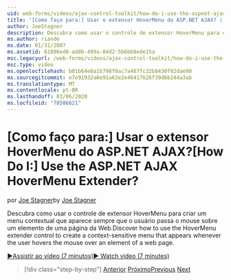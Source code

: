 ```yaml
---
uid: web-forms/videos/ajax-control-toolkit/how-do-i-use-the-aspnet-ajax-hovermenu-extender
title: '[Como faço para:] Usar o extensor HoverMenu do ASP.NET AJAX? | Microsoft Docs'
author: JoeStagner
description: Descubra como usar o controle de extensor HoverMenu para criar um menu contextual que aparece sempre que o usuário passa o mouse sobre um elemento de um...
ms.author: riande
ms.date: 01/31/2007
ms.assetid: 61086ed8-ad8b-499a-84d2-5b6b68ede15a
msc.legacyurl: /web-forms/videos/ajax-control-toolkit/how-do-i-use-the-aspnet-ajax-hovermenu-extender
msc.type: video
ms.openlocfilehash: b01b64e0a1b798f0ac7a487fc32b8430f82dae90
ms.sourcegitcommit: e7e91932a6e91a63e2e46417626f39d6b244a3ab
ms.translationtype: MT
ms.contentlocale: pt-BR
ms.lasthandoff: 03/06/2020
ms.locfileid: "78586621"
---
```

# <a name="how-do-i-use-the-aspnet-ajax-hovermenu-extender"></a><span data-ttu-id="e20c4-104">[Como faço para:] Usar o extensor HoverMenu do ASP.NET AJAX?</span><span class="sxs-lookup"><span data-stu-id="e20c4-104">[How Do I:] Use the ASP.NET AJAX HoverMenu Extender?</span></span>

<span data-ttu-id="e20c4-105">por [Joe Stagner](https://github.com/JoeStagner)</span><span class="sxs-lookup"><span data-stu-id="e20c4-105">by [Joe Stagner](https://github.com/JoeStagner)</span></span>

<span data-ttu-id="e20c4-106">Descubra como usar o controle de extensor HoverMenu para criar um menu contextual que aparece sempre que o usuário passa o mouse sobre um elemento de uma página da Web.</span><span class="sxs-lookup"><span data-stu-id="e20c4-106">Discover how to use the HoverMenu extender control to create a context-sensitive menu that appears whenever the user hovers the mouse over an element of a web page.</span></span>

[<span data-ttu-id="e20c4-107">&#9654;Assistir ao vídeo (7 minutos)</span><span class="sxs-lookup"><span data-stu-id="e20c4-107">&#9654; Watch video (7 minutes)</span></span>](https://channel9.msdn.com/Blogs/ASP-NET-Site-Videos/how-do-i-use-the-aspnet-ajax-hovermenu-extender)

> [!div class="step-by-step"]
> <span data-ttu-id="e20c4-108">[Anterior](how-do-i-use-the-aspnet-ajax-filteredtextbox-extender.md)
> [Próximo](how-do-i-use-the-aspnet-ajax-togglebutton-extender.md)</span><span class="sxs-lookup"><span data-stu-id="e20c4-108">[Previous](how-do-i-use-the-aspnet-ajax-filteredtextbox-extender.md)
[Next](how-do-i-use-the-aspnet-ajax-togglebutton-extender.md)</span></span>
